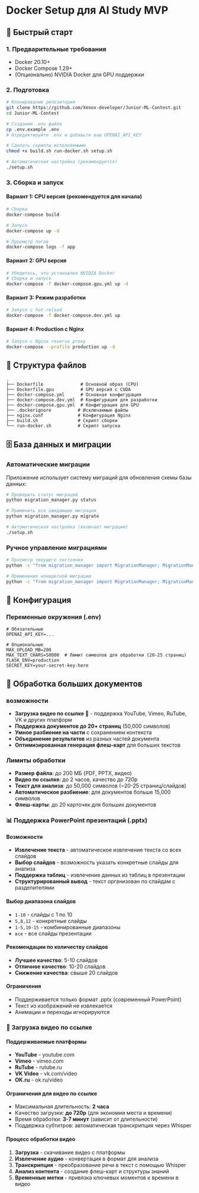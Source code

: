 # Docker Setup для AI Study MVP

## 🚀 Быстрый старт

### 1. Предварительные требования
- Docker 20.10+
- Docker Compose 1.29+
- (Опционально) NVIDIA Docker для GPU поддержки

### 2. Подготовка
```bash
# Клонирование репозитория
git clone https://github.com/Xenox-developer/Junior-ML-Contest.git
cd Junior-ML-Contest

# Создание .env файла
cp .env.example .env
# Отредактируйте .env и добавьте ваш OPENAI_API_KEY

# Сделать скрипты исполняемыми
chmod +x build.sh run-docker.sh setup.sh

# Автоматическая настройка (рекомендуется)
./setup.sh
```

### 3. Сборка и запуск

#### Вариант 1: CPU версия (рекомендуется для начала)
```bash
# Сборка
docker-compose build

# Запуск
docker-compose up -d

# Просмотр логов
docker-compose logs -f app
```

#### Вариант 2: GPU версия
```bash
# Убедитесь, что установлен NVIDIA Docker
# Сборка и запуск
docker-compose -f docker-compose.gpu.yml up -d
```

#### Вариант 3: Режим разработки
```bash
# Запуск с hot-reload
docker-compose -f docker-compose.dev.yml up
```

#### Вариант 4: Production с Nginx
```bash
# Запуск с Nginx reverse proxy
docker-compose --profile production up -d
```

## 📁 Структура файлов

```
.
├── Dockerfile              # Основной образ (CPU)
├── Dockerfile.gpu          # GPU версия с CUDA
├── docker-compose.yml      # Основная конфигурация
├── docker-compose.dev.yml  # Конфигурация для разработки
├── docker-compose.gpu.yml  # Конфигурация для GPU
├── .dockerignore          # Исключаемые файлы
├── nginx.conf             # Конфигурация Nginx
├── build.sh               # Скрипт сборки
└── run-docker.sh          # Скрипт запуска
```

## 🗄️ База данных и миграции

### Автоматические миграции
Приложение использует систему миграций для обновления схемы базы данных:

```bash
# Проверить статус миграций
python migration_manager.py status

# Применить все ожидающие миграции
python migration_manager.py migrate

# Автоматическая настройка (включает миграции)
./setup.sh
```

### Ручное управление миграциями
```bash
# Просмотр текущего состояния
python -c "from migration_manager import MigrationManager; MigrationManager().status()"

# Применение конкретной миграции
python -c "from migration_manager import MigrationManager; MigrationManager().apply_migration('001_add_user_columns')"
```

## 🔧 Конфигурация

### Переменные окружения (.env)
```env
# Обязательные
OPENAI_API_KEY=...

# Опциональные
MAX_UPLOAD_MB=200
MAX_TEXT_CHARS=50000  # Лимит символов для обработки (20-25 страниц)
FLASK_ENV=production
SECRET_KEY=your-secret-key-here
```

## 📄 Обработка больших документов

### возможности
- **Загрузка видео по ссылке** 🎥 - поддержка YouTube, Vimeo, RuTube, VK и других платформ
- **Поддержка документов до 20+ страниц** (50,000 символов)
- **Умное разбиение на части** с сохранением контекста
- **Объединение результатов** из разных частей документа
- **Оптимизированная генерация флеш-карт** для больших текстов

### Лимиты обработки
- **Размер файла**: до 200 МБ (PDF, PPTX, видео)
- **Видео по ссылке**: до 2 часов, качество до 720p
- **Текст для анализа**: до 50,000 символов (~20-25 страниц/слайдов)
- **Автоматическое разбиение**: для документов больше 15,000 символов
- **Флеш-карты**: до 20 карточек для больших документов

### 📊 Поддержка PowerPoint презентаций (.pptx)

#### Возможности
- **Извлечение текста** - автоматическое извлечение текста со всех слайдов
- **Выбор слайдов** - возможность указать конкретные слайды для анализа
- **Поддержка таблиц** - извлечение данных из таблиц в презентации
- **Структурированный вывод** - текст организован по слайдам с разделителями

#### Выбор диапазона слайдов
- `1-10` - слайды с 1 по 10
- `5,8,12` - конкретные слайды
- `1-5,10-15` - комбинированные диапазоны
- `все` - все слайды презентации

#### Рекомендации по количеству слайдов
- **Лучшее качество**: 5-10 слайдов
- **Отличное качество**: 10-20 слайдов
- **Снижение качества**: свыше 20 слайдов

#### Ограничения
- Поддерживается только формат .pptx (современный PowerPoint)
- Текст из изображений не извлекается
- Анимации и переходы игнорируются

### 🎥 Загрузка видео по ссылке

#### Поддерживаемые платформы
- **YouTube** - youtube.com
- **Vimeo** - vimeo.com
- **RuTube** - rutube.ru
- **VK Video** - vk.com/video
- **OK.ru** - ok.ru/video

#### Ограничения для видео по ссылке
- Максимальная длительность: **2 часа**
- Качество загрузки: **до 720p** (для экономии места и времени)
- Время обработки: **3-7 минут** (зависит от длительности)
- Поддержка субтитров: автоматическая транскрипция через Whisper

#### Процесс обработки видео
1. **Загрузка** - скачивание видео с платформы
2. **Извлечение аудио** - конвертация в формат для анализа
3. **Транскрипция** - преобразование речи в текст с помощью Whisper
4. **Анализ контента** - создание флеш-карт и структуры знаний
5. **Временные метки** - привязка ключевых моментов к времени в видео
